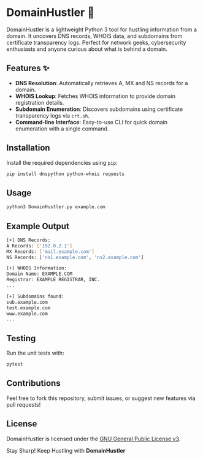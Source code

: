 # DomainHustler 🚀

DomainHustler is a lightweight Python 3 tool for hustling information from a domain. It uncovers DNS records, WHOIS data, and subdomains from certificate transparency logs. Perfect for network geeks, cybersecurity enthusiasts and anyone curious about what is behind a domain.

## Features ✨
- **DNS Resolution**: Automatically retrieves A, MX and NS records for a domain.
- **WHOIS Lookup**: Fetches WHOIS information to provide domain registration details.
- **Subdomain Enumeration**: Discovers subdomains using certificate transparency logs via `crt.sh`.
- **Command-line Interface**: Easy-to-use CLI for quick domain enumeration with a single command.

## Installation
Install the required dependencies using `pip`:

```bash
pip install dnspython python-whois requests
```

## Usage

```bash
python3 DomainHustler.py example.com
```

## Example Output

```bash
[+] DNS Records:
A Records: ['192.0.2.1']
MX Records: ['mail.example.com']
NS Records: ['ns1.example.com', 'ns2.example.com']

[+] WHOIS Information:
Domain Name: EXAMPLE.COM
Registrar: EXAMPLE REGISTRAR, INC.
...

[+] Subdomains found:
sub.example.com
test.example.com
www.example.com
...
```

## Testing
Run the unit tests with:

```bash
pytest
```

## Contributions

Feel free to fork this repository, submit issues, or suggest new features via pull requests!

## License

DomainHustler is licensed under the [GNU General Public License v3](LICENSE).

Stay Sharp! Keep Hustling with **DomainHustler**
